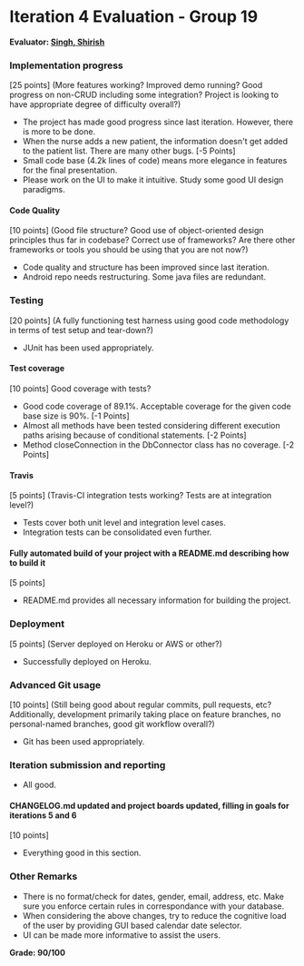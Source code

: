 # Iteration 4 Evaluation - Group 19

**Evaluator: [Singh, Shirish](mailto:shirish@jhu.edu)**

### Implementation progress
[25 points] (More features working?  Improved demo running?  Good progress on non-CRUD including some integration? Project is looking to have appropriate degree of difficulty overall?)

- The project has made good progress since last iteration. However, there is more to be done.
- When the nurse adds a new patient, the information doesn't get added to the patient list. There are many other bugs. [-5 Points]
- Small code base (4.2k lines of code) means more elegance in features for the final presentation.
- Please work on the UI to make it intuitive. Study some good UI design paradigms.

#### Code Quality
[10 points] (Good file structure?  Good use of object-oriented design principles thus far in codebase?  Correct use of frameworks?  Are there other frameworks or tools you should be using that you are not now?)

- Code quality and structure has been improved since last iteration.
- Android repo needs restructuring. Some java files are redundant.

### Testing
[20 points] (A fully functioning test harness using good code methodology in terms of test setup and tear-down?)

- JUnit has been used appropriately.

#### Test coverage
[10 points] Good coverage with tests?

- Good code coverage of 89.1%. Acceptable coverage for the given code base size is 90%. [-1 Points]
- Almost all methods have been tested considering different execution paths arising because of conditional statements. [-2 Points]
- Method closeConnection in the DbConnector class has no coverage. [-2 Points]

#### Travis
[5 points] (Travis-CI integration tests working?  Tests are at integration level?)

- Tests cover both unit level and integration level cases.
- Integration tests can be consolidated even further.

#### Fully automated build of your project with a README.md describing how to build it
[5 points]

- README.md provides all necessary information for building the project.

### Deployment
[5 points] (Server deployed on Heroku or AWS or other?)

- Successfully deployed on Heroku.

### Advanced Git usage
[10 points] (Still being good about regular commits, pull requests, etc?  Additionally, development primarily taking place on feature branches, no personal-named branches, good git workflow overall?)

- Git has been used appropriately.

### Iteration submission and reporting

- All good.

#### CHANGELOG.md updated and project boards updated, filling in goals for iterations 5 and 6
[10 points]

- Everything good in this section.

### Other Remarks

- There is no format/check for dates, gender, email, address, etc. Make sure you enforce certain rules in correspondance with your database.
- When considering the above changes, try to reduce the cognitive load of the user by providing GUI based calendar date selector.
- UI can be made more informative to assist the users.

**Grade: 90/100**